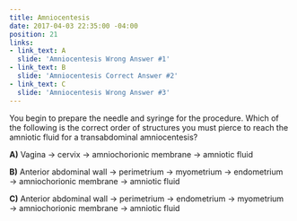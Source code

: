 ```yaml
---
title: Amniocentesis
date: 2017-04-03 22:35:00 -04:00
position: 21
links:
- link_text: A
  slide: 'Amniocentesis Wrong Answer #1'
- link_text: B
  slide: 'Amniocentesis Correct Answer #2'
- link_text: C
  slide: 'Amniocentesis Wrong Answer #3'
---
```


You begin to prepare the needle and syringe for the procedure. Which of the following is the correct order of structures you must pierce to reach the amniotic fluid for a transabdominal amniocentesis?

 

**A)** Vagina → cervix → amniochorionic membrane → amniotic fluid

 

**B)** Anterior abdominal wall → perimetrium → myometrium → endometrium → amniochorionic membrane → amniotic fluid

 

**C)** Anterior abdominal wall → perimetrium → endometrium → myometrium → amniochorionic membrane → amniotic fluid